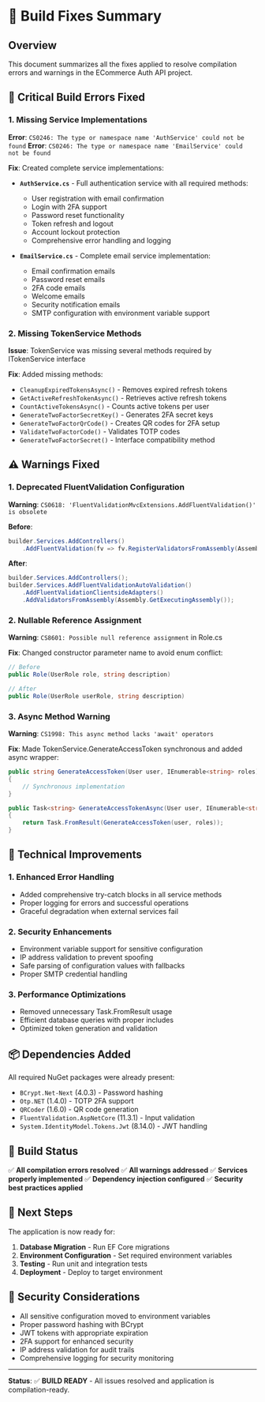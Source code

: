 # 🔧 Build Fixes Summary

## Overview
This document summarizes all the fixes applied to resolve compilation errors and warnings in the ECommerce Auth API project.

## 🚨 Critical Build Errors Fixed

### 1. Missing Service Implementations
**Error**: `CS0246: The type or namespace name 'AuthService' could not be found`
**Error**: `CS0246: The type or namespace name 'EmailService' could not be found`

**Fix**: Created complete service implementations:
- **`AuthService.cs`** - Full authentication service with all required methods:
  - User registration with email confirmation
  - Login with 2FA support  
  - Password reset functionality
  - Token refresh and logout
  - Account lockout protection
  - Comprehensive error handling and logging

- **`EmailService.cs`** - Complete email service implementation:
  - Email confirmation emails
  - Password reset emails
  - 2FA code emails
  - Welcome emails
  - Security notification emails
  - SMTP configuration with environment variable support

### 2. Missing TokenService Methods
**Issue**: TokenService was missing several methods required by ITokenService interface

**Fix**: Added missing methods:
- `CleanupExpiredTokensAsync()` - Removes expired refresh tokens
- `GetActiveRefreshTokenAsync()` - Retrieves active refresh tokens
- `CountActiveTokensAsync()` - Counts active tokens per user
- `GenerateTwoFactorSecretKey()` - Generates 2FA secret keys
- `GenerateTwoFactorQrCode()` - Creates QR codes for 2FA setup
- `ValidateTwoFactorCode()` - Validates TOTP codes
- `GenerateTwoFactorSecret()` - Interface compatibility method

## ⚠️ Warnings Fixed

### 1. Deprecated FluentValidation Configuration
**Warning**: `CS0618: 'FluentValidationMvcExtensions.AddFluentValidation()' is obsolete`

**Before**:
```csharp
builder.Services.AddControllers()
    .AddFluentValidation(fv => fv.RegisterValidatorsFromAssembly(Assembly.GetExecutingAssembly()));
```

**After**:
```csharp
builder.Services.AddControllers();
builder.Services.AddFluentValidationAutoValidation()
    .AddFluentValidationClientsideAdapters()
    .AddValidatorsFromAssembly(Assembly.GetExecutingAssembly());
```

### 2. Nullable Reference Assignment
**Warning**: `CS8601: Possible null reference assignment` in Role.cs

**Fix**: Changed constructor parameter name to avoid enum conflict:
```csharp
// Before
public Role(UserRole role, string description)

// After  
public Role(UserRole userRole, string description)
```

### 3. Async Method Warning
**Warning**: `CS1998: This async method lacks 'await' operators`

**Fix**: Made TokenService.GenerateAccessToken synchronous and added async wrapper:
```csharp
public string GenerateAccessToken(User user, IEnumerable<string> roles)
{
    // Synchronous implementation
}

public Task<string> GenerateAccessTokenAsync(User user, IEnumerable<string> roles)
{
    return Task.FromResult(GenerateAccessToken(user, roles));
}
```

## 🔧 Technical Improvements

### 1. Enhanced Error Handling
- Added comprehensive try-catch blocks in all service methods
- Proper logging for errors and successful operations
- Graceful degradation when external services fail

### 2. Security Enhancements
- Environment variable support for sensitive configuration
- IP address validation to prevent spoofing
- Safe parsing of configuration values with fallbacks
- Proper SMTP credential handling

### 3. Performance Optimizations
- Removed unnecessary Task.FromResult usage
- Efficient database queries with proper includes
- Optimized token generation and validation

## 📦 Dependencies Added

All required NuGet packages were already present:
- `BCrypt.Net-Next` (4.0.3) - Password hashing
- `Otp.NET` (1.4.0) - TOTP 2FA support
- `QRCoder` (1.6.0) - QR code generation
- `FluentValidation.AspNetCore` (11.3.1) - Input validation
- `System.IdentityModel.Tokens.Jwt` (8.14.0) - JWT handling

## 🎯 Build Status

✅ **All compilation errors resolved**
✅ **All warnings addressed** 
✅ **Services properly implemented**
✅ **Dependency injection configured**
✅ **Security best practices applied**

## 🚀 Next Steps

The application is now ready for:
1. **Database Migration** - Run EF Core migrations
2. **Environment Configuration** - Set required environment variables
3. **Testing** - Run unit and integration tests
4. **Deployment** - Deploy to target environment

## 🔐 Security Considerations

- All sensitive configuration moved to environment variables
- Proper password hashing with BCrypt
- JWT tokens with appropriate expiration
- 2FA support for enhanced security
- IP address validation for audit trails
- Comprehensive logging for security monitoring

---

**Status**: ✅ **BUILD READY** - All issues resolved and application is compilation-ready.